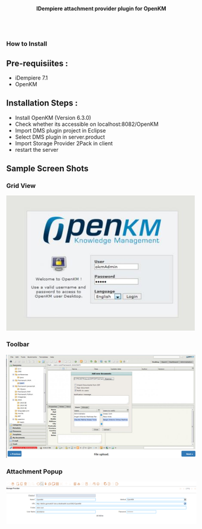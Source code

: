 <h4 align="center">
		IDempiere attachment provider plugin for OpenKM
    <br>
    <br>

</h4>

<br>

### How to Install

## Pre-requisiites :
- iDempiere 7.1
- OpenKM

## Installation Steps :

- Install OpenKM (Version 6.3.0)
- Check whether its accessible on localhost:8082/OpenKM
- Import DMS plugin project in Eclipse
- Select DMS plugin in server.product
- Import Storage Provider 2Pack in client
- restart the server

## Sample Screen Shots

### Grid View
![OpenKM Login](./images/OpenKMLogin.PNG)

### Toolbar
![File Upload](./images/FileUpload.PNG)

### Attachment Popup
![Provider Configuration](./images/ProviderConfiguration.PNG)